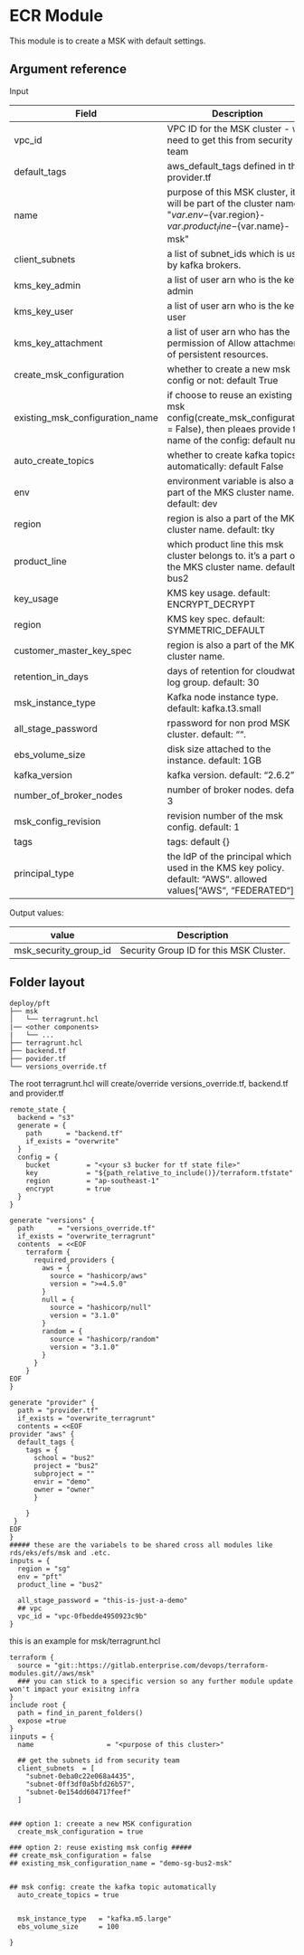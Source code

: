 # ECR Module

This module is to create a MSK with default settings.


## Argument reference

Input

| Field      | Description | Required|
| ----------- | ----------- |---------|
| vpc_id    |  VPC ID for the MSK cluster - we need to get this from security team     | Yes|
| default_tags | aws_default_tags defined in the provider.tf| yes|
| name | purpose of this MSK cluster, it will be part of the cluster name: "${var.env}-${var.region}-${var.product_line}-${var.name}-msk"       | Yes|
|client_subnets|a list of subnet_ids which is used by kafka brokers.| Yes|
|kms_key_admin| a list of user arn who is the key admin|Yes|
|kms_key_user|a list of user arn who is the key user|Yes|
|kms_key_attachment|a list of user arn who has the permission of Allow attachment of persistent resources.|Yes|
|create_msk_configuration| whether to create a new msk config or not: default True| No|
|existing_msk_configuration_name| if choose to reuse an existing msk config(create_msk_configuration = False), then pleaes provide the name of the config: default null|No|
|auto_create_topics|whether to create kafka topics automatically: default False|NO|
|env|environment variable is also a part of the MKS cluster name. default: dev |No|
|region|region is also a part of the MKS cluster name. default: tky|No|
|product_line| which product line this msk cluster belongs to. it’s a part of the MKS cluster name. default: bus2|No|
|key_usage|KMS key usage. default: ENCRYPT_DECRYPT|No|
|region|KMS key spec. default: SYMMETRIC_DEFAULT|No|
|customer_master_key_spec|region is also a part of the MKS cluster name.|No|
|retention_in_days|days of retention for cloudwatch log group. default: 30|No|
|msk_instance_type|Kafka node instance type. default: kafka.t3.small|No|
|all_stage_password|rpassword for non prod MSK cluster. default: ““.|No|
|ebs_volume_size|disk size attached to the instance. default: 1GB|No|
|kafka_version| kafka version. default: “2.6.2”|No|
|number_of_broker_nodes|number of broker nodes. default: 3|No|
|msk_config_revision|revision number of the msk config. default: 1|No|
|tags|tags: default {}|No|
|principal_type| the IdP of the principal which is used in the KMS key policy. default: “AWS“. allowed values[“AWS“, “FEDERATED“]|No|

Output values:

| value      | Description | 
| ----------- | ----------- |
| msk_security_group_id | Security Group ID for this MSK Cluster.|

## Folder layout
```
deploy/pft
├── msk
│   └── terragrunt.hcl
|── <other components>
|   └── ...
├── terragrunt.hcl
├── backend.tf
├── povider.tf
└── versions_override.tf

```
The root terragrunt.hcl will create/override versions_override.tf, backend.tf and provider.tf

```
remote_state {
  backend = "s3"
  generate = {
    path      = "backend.tf"
    if_exists = "overwrite"
  }
  config = {
    bucket         = "<your s3 bucker for tf state file>"
    key            = "${path_relative_to_include()}/terraform.tfstate"
    region         = "ap-southeast-1"
    encrypt        = true
  }
}

generate "versions" {
  path      = "versions_override.tf"
  if_exists = "overwrite_terragrunt"
  contents  = <<EOF
    terraform {
      required_providers {
        aws = {
          source = "hashicorp/aws"
          version = ">=4.5.0"
        }
        null = {
          source = "hashicorp/null"
          version = "3.1.0"
        }
        random = {
          source = "hashicorp/random"
          version = "3.1.0"
        }
      }
    }
EOF
}

generate "provider" {
  path = "provider.tf"
  if_exists = "overwrite_terragrunt"
  contents = <<EOF
provider "aws" {
  default_tags {
    tags = {
      school = "bus2"
      project = "bus2"
      subproject = ""
      envir = "demo"
      owner = "owner"
      }

    }
 }
EOF
}
##### these are the variabels to be shared cross all modules like rds/eks/efs/msk and .etc.
inputs = {
  region = "sg"
  env = "pft"
  product_line = "bus2"

  all_stage_password = "this-is-just-a-demo"
  ## vpc
  vpc_id = "vpc-0fbedde4950923c9b"
}
```

this is an example for msk/terragrunt.hcl
```
terraform {
  source = "git::https://gitlab.enterprise.com/devops/terraform-modules.git//aws/msk"
  ### you can stick to a specific version so any further module update won't impact your exisitng infra
}
include root {
  path = find_in_parent_folders()
  expose =true
}
iinputs = {
  name                  = "<purpose of this cluster>"

  ## get the subnets id from security team
  client_subnets  = [
    "subnet-0eba0c22e068a4435",
    "subnet-0ff3df0a5bfd26b57",
    "subnet-0e154dd604717feef"
  ]


### option 1: creeate a new MSK configuration
  create_msk_configuration = true

### option 2: reuse existing msk config #####
## create_msk_configuration = false
## existing_msk_configuration_name = "demo-sg-bus2-msk"


## msk config: create the kafka topic automatically
  auto_create_topics = true


  msk_instance_type   = "kafka.m5.large"
  ebs_volume_size     = 100
  
}
```



